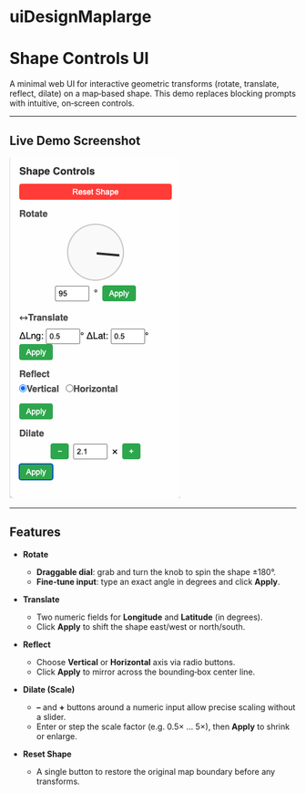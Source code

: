 # uiDesignMaplarge
# Shape Controls UI

A minimal web UI for interactive geometric transforms (rotate, translate, reflect, dilate) on a map‑based shape. This demo replaces blocking prompts with intuitive, on‑screen controls.

---

## Live Demo Screenshot

![Shape Controls UI Sample](sampleOut.png)

---

## Features

- **Rotate**  
  - **Draggable dial**: grab and turn the knob to spin the shape ±180°.  
  - **Fine‑tune input**: type an exact angle in degrees and click **Apply**.  

- **Translate**  
  - Two numeric fields for **Longitude** and **Latitude** (in degrees).  
  - Click **Apply** to shift the shape east/west or north/south.  

- **Reflect**  
  - Choose **Vertical** or **Horizontal** axis via radio buttons.  
  - Click **Apply** to mirror across the bounding‑box center line.  

- **Dilate (Scale)**  
  - **–** and **+** buttons around a numeric input allow precise scaling without a slider.  
  - Enter or step the scale factor (e.g. 0.5× … 5×), then **Apply** to shrink or enlarge.  

- **Reset Shape**  
  - A single button to restore the original map boundary before any transforms.